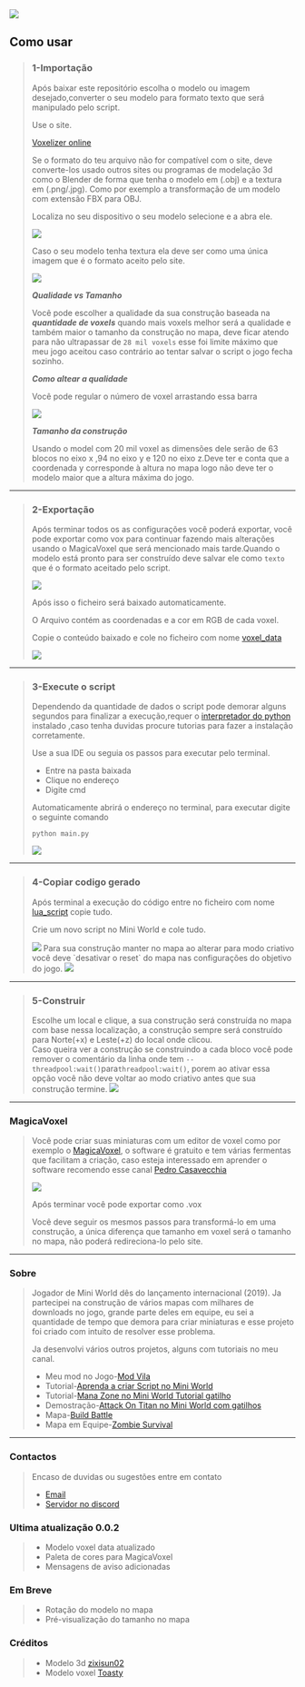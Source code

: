 
<img src="Imagens/banner.jpg">

## Como usar

>### 1-Importação
>
>Após baixar este repositório escolha o modelo ou imagem desejado,converter o seu modelo para formato texto 
>que será manipulado pelo script. 
>
>Use o site.
>
>[Voxelizer online](https://drububu.com/miscellaneous/voxelizer)
>
>Se o formato do teu arquivo não for compatível com o site, deve converte-los usado outros sites
>ou programas de modelação 3d como o Blender de forma que tenha o modelo em (.obj) e a textura em 
>(.png/.jpg). Como por exemplo a transformação de um modelo com extensão FBX para OBJ.
>
>Localiza no seu dispositivo o seu modelo selecione e a abra ele.
>
><img src="Imagens/open_file.jpg">
>
>Caso o seu modelo tenha textura ela deve ser como uma única imagem que é o formato aceito pelo site.
>
><img src="Imagens/open_texture.jpg">
>
>
>***Qualidade vs Tamanho***
>
>Você pode escolher a qualidade da sua construção baseada na ***quantidade de voxels*** quando mais voxels 
>melhor será a qualidade e também maior o tamanho da construção no mapa, deve ficar atendo para não 
>ultrapassar de `28 mil voxels` esse foi limite máximo que meu jogo aceitou caso contrário ao tentar 
>salvar o script o jogo fecha sozinho. 
>
>
>***Como altear a qualidade***
>
>Você pode regular o número de voxel arrastando essa barra
>
><img src="Imagens/quality.jpg">
>
>
>***Tamanho da construção***
>
>Usando o model com 20 mil voxel as dimensões dele serão de 63 blocos no eixo x ,94 no eixo y e 
>120 no eixo z.Deve ter e conta que a coordenada y corresponde à altura no mapa logo não deve 
>ter o modelo maior que a altura máxima do jogo. 

---

>### 2-Exportação
>
>Após terminar todos os as configurações você poderá exportar, você pode exportar como vox para 
>continuar fazendo mais alterações usando o MagicaVoxel que será mencionado mais tarde.Quando o 
>modelo está pronto para ser construído deve salvar ele como `texto` que é o formato aceitado pelo script.
>
><img src="Imagens/save_as_text.jpg">
>
>Após isso o ficheiro será baixado automaticamente.
>
>O Arquivo contém as coordenadas e a cor em RGB de cada voxel.
>
>Copie o conteúdo baixado e cole no ficheiro com nome [voxel_data](voxel_data.txt)
>
><img src="Imagens/voxel_data.jpg">
>

---

>### 3-Execute o script
>
>Dependendo da quantidade de dados o script pode demorar alguns segundos 
>para finalizar a execução,requer o [interpretador do python](https://www.python.org/downloads/) instalado
>,caso tenha duvidas procure tutorias para fazer a instalação corretamente.
>
>Use a sua IDE ou seguia os passos para executar pelo terminal.
>
>  - Entre na pasta baixada
>  - Clique no endereço 
>  - Digite cmd
>  
>  
>Automaticamente abrirá o endereço no terminal, para executar digite o seguinte comando 
>
>`````
>python main.py
>`````
>
><img src="Imagens/run_script.jpg">

---

>### 4-Copiar codigo gerado
>
>Após terminal a execução do código entre no ficheiro com nome [lua_script](lua_script.txt) copie tudo.
>
>Crie um novo script no Mini World e cole tudo.
>
><img src="Imagens/save_script.jpg">
>Para sua construção manter no mapa ao alterar para modo criativo você deve `desativar o reset` 
>do mapa nas configurações do objetivo do jogo.
>
><img src="Imagens/map_reset.jpg">

---

>### 5-Construir
>
>Escolhe um local e clique, a sua construção será construída no mapa com base nessa localização, 
>a construção sempre será construído para Norte(+x) e Leste(+z) do local onde clicou.  
>Caso queira ver a construção se construindo a cada bloco você pode remover o comentário da linha onde 
>tem `--threadpool:wait()`para`threadpool:wait()`, porem ao ativar essa opção você não deve voltar ao modo criativo antes que sua 
>construção termine.
><img src="Imagens/buide_diretion.jpg">

---

### MagicaVoxel
>
>Você pode criar suas miniaturas com um editor de voxel como por exemplo o [MagicaVoxel](https://ephtracy.github.io/), 
>o software é gratuito e tem várias fermentas que facilitam a criação, caso esteja interessado 
>em aprender o software recomendo esse canal [Pedro Casavecchia](https://youtube.com/playlist?list=PLyZDKlVOJ6PD-5sEIx1bo09RnIiaTxbKi)
>
><img src="Imagens/magica_voxel.jpg">
>
>Após terminar você pode exportar como .vox 
>
>Você deve seguir os mesmos passos para transformá-lo em uma construção, 
>a única diferença que tamanho em voxel será o tamanho no mapa, 
>não poderá redireciona-lo pelo site. 

---

### Sobre 

>Jogador de Mini World dês do lançamento internacional (2019). Ja partecipei na 
>construção de vários mapas com milhares de downloads no jogo, grande parte deles em equipe, 
>eu sei a quantidade de tempo que demora para criar miniaturas e esse projeto foi criado com 
>intuito de resolver esse problema. 
>
>Ja desenvolvi vários outros projetos, alguns com tutoriais no meu canal.
>
> - Meu mod no Jogo-[Mod Vila](https://youtu.be/K5rDJA4fVP8)
> - Tutorial-[Aprenda a criar Script no Mini World](https://youtu.be/o3kTtwPi1aY)
> - Tutorial-[Mana Zone no Mini World Tutorial gatilho](https://youtu.be/ycN9c23HtZg)
> - Demostração-[Attack On Titan no Mini World com gatilhos](https://youtu.be/AuoYdFmxB5o)
> - Mapa-[Build Battle](https://youtu.be/7gamXzzcVxE)
> - Mapa em Equipe-[Zombie Survival](https://youtu.be/I37zXGPAXyU)

---
###  Contactos
> Encaso de duvidas ou sugestões entre em contato
> - [Email](contato.playcraft@gmail.com)
> - [Servidor no discord](https://discord.gg/E4bS997d76)


###  Ultima atualização 0.0.2
> - Modelo voxel data atualizado
> - Paleta de cores para MagicaVoxel
> - Mensagens de aviso adicionadas 
> 


### Em Breve
> - Rotação do modelo no mapa
> - Pré-visualização  do tamanho no mapa
> 

### Créditos

>
> - Modelo 3d [zixisun02](https://sketchfab.com/zixisun51)
> - Modelo voxel [Toasty](https://instagram.com/toast_tries_art?utm_medium=copy_link)



